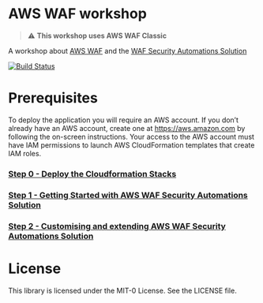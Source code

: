 # AWS WAF workshop

> :warning: **This workshop uses AWS WAF Classic**

A workshop about [AWS WAF](https://aws.amazon.com/waf/) and the [WAF Security Automations Solution](https://aws.amazon.com/solutions/aws-waf-security-automations/)

[![Build Status](https://travis-ci.org/aws-samples/aws-waf-workshop.svg?branch=master)](https://travis-ci.org/aws-samples/aws-waf-workshop)


# Prerequisites

To deploy the application you will require an AWS account. If you don’t already have an AWS account, create one at <https://aws.amazon.com> by following the on-screen instructions. Your access to the AWS account must have IAM permissions to launch AWS CloudFormation templates that create IAM roles.

### [Step 0 - Deploy the Cloudformation Stacks](docs/step-0.md)
### [Step 1 - Getting Started with AWS WAF Security Automations Solution](docs/step-1.md)
### [Step 2 - Customising and extending AWS WAF Security Automations Solution](docs/step-2.md)

# License

This library is licensed under the MIT-0 License. See the LICENSE file.